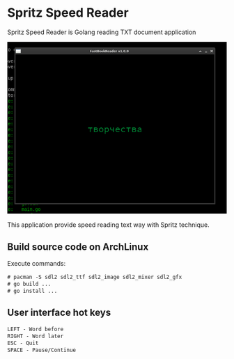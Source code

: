 # Spritz Speed Reader

Spritz Speed Reader is Golang reading TXT document application

![Screenshot](/docs/SpritzSpeedReader.png)

This application provide speed reading text way with Spritz technique.

## Build source code on ArchLinux

Execute commands:

    # pacman -S sdl2 sdl2_ttf sdl2_image sdl2_mixer sdl2_gfx
    # go build ...
    # go install ...

## User interface hot keys

    LEFT - Word before
    RIGHT - Word later
    ESC - Quit
    SPACE - Pause/Continue
